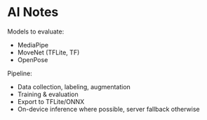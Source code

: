 # AI Notes

Models to evaluate:
- MediaPipe
- MoveNet (TFLite, TF)
- OpenPose

Pipeline:
- Data collection, labeling, augmentation
- Training & evaluation
- Export to TFLite/ONNX
- On-device inference where possible, server fallback otherwise

